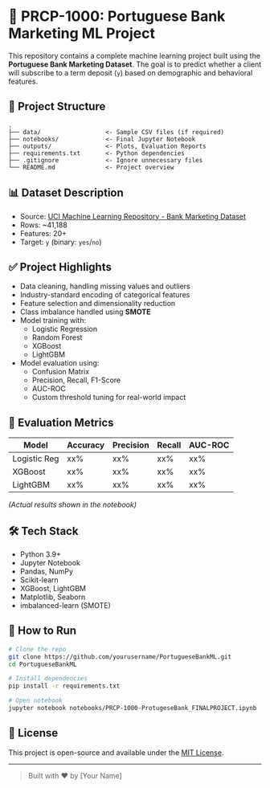 # 🧠 PRCP-1000: Portuguese Bank Marketing ML Project

This repository contains a complete machine learning project built using the **Portuguese Bank Marketing Dataset**. The goal is to predict whether a client will subscribe to a term deposit (`y`) based on demographic and behavioral features.

## 📁 Project Structure

```
.
├── data/                  <- Sample CSV files (if required)
├── notebooks/             <- Final Jupyter Notebook
├── outputs/               <- Plots, Evaluation Reports
├── requirements.txt       <- Python dependencies
├── .gitignore             <- Ignore unnecessary files
└── README.md              <- Project overview
```

## 📊 Dataset Description

- Source: [UCI Machine Learning Repository - Bank Marketing Dataset](https://archive.ics.uci.edu/ml/datasets/bank+marketing)
- Rows: ~41,188
- Features: 20+
- Target: `y` (binary: `yes`/`no`)

## ✅ Project Highlights

- Data cleaning, handling missing values and outliers
- Industry-standard encoding of categorical features
- Feature selection and dimensionality reduction
- Class imbalance handled using **SMOTE**
- Model training with:
  - Logistic Regression
  - Random Forest
  - XGBoost
  - LightGBM
- Model evaluation using:
  - Confusion Matrix
  - Precision, Recall, F1-Score
  - AUC-ROC
  - Custom threshold tuning for real-world impact

## 🧪 Evaluation Metrics

| Model        | Accuracy | Precision | Recall | AUC-ROC |
|--------------|----------|-----------|--------|---------|
| Logistic Reg | xx%      | xx%       | xx%    | xx%     |
| XGBoost      | xx%      | xx%       | xx%    | xx%     |
| LightGBM     | xx%      | xx%       | xx%    | xx%     |

*(Actual results shown in the notebook)*

## 🛠️ Tech Stack

- Python 3.9+
- Jupyter Notebook
- Pandas, NumPy
- Scikit-learn
- XGBoost, LightGBM
- Matplotlib, Seaborn
- imbalanced-learn (SMOTE)

## 🚀 How to Run

```bash
# Clone the repo
git clone https://github.com/yourusername/PortugueseBankML.git
cd PortugueseBankML

# Install dependencies
pip install -r requirements.txt

# Open notebook
jupyter notebook notebooks/PRCP-1000-ProtugeseBank_FINALPROJECT.ipynb
```

## 📄 License

This project is open-source and available under the [MIT License](LICENSE).

---

> Built with ❤️ by [Your Name]